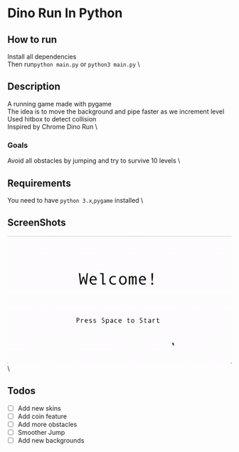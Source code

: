 # Dino Run In Python

## How to run
Install all dependencies\
Then run`python main.py` or `python3 main.py`
\
## Description
A running game made with pygame\
The idea is to move the background and pipe faster as we increment level\
Used hitbox to detect collision\
Inspired by Chrome Dino Run
\
### Goals
Avoid all obstacles by jumping and try to survive 10 levels
\
## Requirements
You need to have `python 3.x`,`pygame` installed
\
## ScreenShots
![screenshot](screenshot.gif)
\
## Todos
- [ ] Add new skins
- [ ] Add coin feature
- [ ] Add more obstacles
- [ ] Smoother Jump
- [ ] Add new backgrounds
